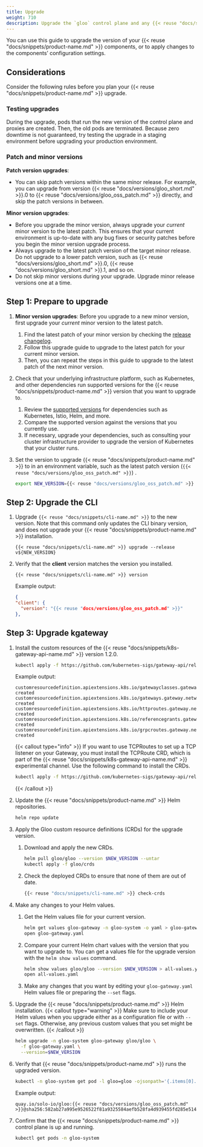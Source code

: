 ```yaml
---
title: Upgrade
weight: 710
description: Upgrade the `gloo` control plane and any {{< reuse "docs/snippets/product-name.md" >}} proxies that run in your cluster. 
---
```


You can use this guide to upgrade the version of your {{< reuse "docs/snippets/product-name.md" >}} components, or to apply changes to the components’ configuration settings.

## Considerations
Consider the following rules before you plan your {{< reuse "docs/snippets/product-name.md" >}} upgrade.

### Testing upgrades

During the upgrade, pods that run the new version of the control plane and proxies are created. Then, the old pods are terminated. Because zero downtime is not guaranteed, try testing the upgrade in a staging environment before upgrading your production environment.

### Patch and minor versions

**Patch version upgrades**: </br>
- You can skip patch versions within the same minor release. For example, you can upgrade from version {{< reuse "docs/versions/gloo_short.md" >}}.0 to {{< reuse "docs/versions/gloo_oss_patch.md" >}} directly, and skip the patch versions in between.

**Minor version upgrades**: </br>
- Before you upgrade the minor version, always upgrade your _current_ minor version to the latest patch. This ensures that your current environment is up-to-date with any bug fixes or security patches before you begin the minor version upgrade process.
- Always upgrade to the latest patch version of the target minor release. Do not upgrade to a lower patch version, such as {{< reuse "docs/versions/gloo_short.md" >}}.0, {{< reuse "docs/versions/gloo_short.md" >}}.1, and so on.
- Do not skip minor versions during your upgrade. Upgrade minor release versions one at a time. 

## Step 1: Prepare to upgrade

1. **Minor version upgrades**: Before you upgrade to a new minor version, first upgrade your _current_ minor version to the latest patch.
   1. Find the latest patch of your minor version by checking the [release changelog](https://github.com/k8sgateway/k8sgateway/releases).
   2. Follow this upgrade guide to upgrade to the latest patch for your current minor version.
   3. Then, you can repeat the steps in this guide to upgrade to the latest patch of the next minor version.

2. Check that your underlying infrastructure platform, such as Kubernetes, and other dependencies run supported versions for the {{< reuse "docs/snippets/product-name.md" >}} version that you want to upgrade to.
   1. Review the [supported versions](/docs/reference/versions/) for dependencies such as Kubernetes, Istio, Helm, and more.
   2. Compare the supported version against the versions that you currently use. 
   3. If necessary, upgrade your dependencies, such as consulting your cluster infrastructure provider to upgrade the version of Kubernetes that your cluster runs.

3. Set the version to upgrade {{< reuse "docs/snippets/product-name.md" >}} to in an environment variable, such as the latest patch version (`{{< reuse "docs/versions/gloo_oss_patch.md" >}}`) .
   ```sh
   export NEW_VERSION={{< reuse "docs/versions/gloo_oss_patch.md" >}}
   ```

## Step 2: Upgrade the CLI

1. Upgrade `{{< reuse "docs/snippets/cli-name.md" >}}` to the new version. Note that this command only updates the CLI binary version, and does not upgrade your {{< reuse "docs/snippets/product-name.md" >}} installation.
   ```shell
   {{< reuse "docs/snippets/cli-name.md" >}} upgrade --release v${NEW_VERSION}
   ```

2. Verify that the **client** version matches the version you installed.
   ```shell
   {{< reuse "docs/snippets/cli-name.md" >}} version
   ```

   Example output:
   ```json
   {
   "client": {
     "version": "{{< reuse "docs/versions/gloo_oss_patch.md" >}}"
   },
   ```

## Step 3: Upgrade kgateway

1. Install the custom resources of the {{< reuse "docs/snippets/k8s-gateway-api-name.md" >}} version 1.2.0. 
   ```sh
   kubectl apply -f https://github.com/kubernetes-sigs/gateway-api/releases/download/v1.2.0/standard-install.yaml
   ```
   Example output: 
   ```
   customresourcedefinition.apiextensions.k8s.io/gatewayclasses.gateway.networking.k8s.io created
   customresourcedefinition.apiextensions.k8s.io/gateways.gateway.networking.k8s.io created
   customresourcedefinition.apiextensions.k8s.io/httproutes.gateway.networking.k8s.io created
   customresourcedefinition.apiextensions.k8s.io/referencegrants.gateway.networking.k8s.io created
   customresourcedefinition.apiextensions.k8s.io/grpcroutes.gateway.networking.k8s.io created
   ```
   
   {{< callout type="info" >}}
   If you want to use TCPRoutes to set up a TCP listener on your Gateway, you must install the TCPRoute CRD, which is part of the {{< reuse "docs/snippets/k8s-gateway-api-name.md" >}} experimental channel. Use the following command to install the CRDs. 
   ```sh
   kubectl apply -f https://github.com/kubernetes-sigs/gateway-api/releases/download/v1.2.0/experimental-install.yaml 
   ```
   {{< /callout >}}

1. Update the {{< reuse "docs/snippets/product-name.md" >}} Helm repositories.
   ```sh
   helm repo update
   ```
   
2. Apply the Gloo custom resource definitions (CRDs) for the upgrade version.
   1. Download and apply the new CRDs.
      ```sh
      helm pull gloo/gloo --version $NEW_VERSION --untar
      kubectl apply -f gloo/crds
      ```
   2. Check the deployed CRDs to ensure that none of them are out of date.
      ```sh
      {{< reuse "docs/snippets/cli-name.md" >}} check-crds
      ```
     
3. Make any changes to your Helm values.
   1. Get the Helm values file for your current version.
      ```sh
      helm get values gloo-gateway -n gloo-system -o yaml > gloo-gateway.yaml
      open gloo-gateway.yaml
      ```

   2. Compare your current Helm chart values with the version that you want to upgrade to. You can get a values file for the upgrade version with the `helm show values` command.
      ```sh
      helm show values gloo/gloo --version $NEW_VERSION > all-values.yaml
      open all-values.yaml
      ```

   3. Make any changes that you want by editing your `gloo-gateway.yaml` Helm values file or preparing the `--set` flags.

4. Upgrade the {{< reuse "docs/snippets/product-name.md" >}} Helm installation.
   {{< callout type="warning" >}}
   Make sure to include your Helm values when you upgrade either as a configuration file or with <code>--set</code> flags. Otherwise, any previous custom values that you set might be overwritten.
   {{< /callout >}}
   ```sh
   helm upgrade -n gloo-system gloo-gateway gloo/gloo \
     -f gloo-gateway.yaml \
     --version=$NEW_VERSION
   ```
   
5. Verify that {{< reuse "docs/snippets/product-name.md" >}} runs the upgraded version.
   ```sh
   kubectl -n gloo-system get pod -l gloo=gloo -ojsonpath='{.items[0].spec.containers[0].image}'
   ```
   
   Example output:
   ```
   quay.io/solo-io/gloo:{{< reuse "docs/versions/gloo_oss_patch.md" >}}@sha256:582ab27a995e9526522f81a9325584aefb528fa4d939455fd285e5148615991b
   ```

6. Confirm that the {{< reuse "docs/snippets/product-name.md" >}} control plane is up and running. 
   ```sh
   kubectl get pods -n gloo-system
   ``` 